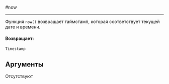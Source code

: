 #now

---

Функция `now()` возвращает таймстамп, которая соответствует текущей дате и времени.

#### Возвращает:

`Timestamp`

## Аргументы

Отсутствуют


